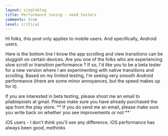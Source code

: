 ```yaml
---
layout: singleblog
title: Performance tuning - need testers
comments: true
level: critical
---
```

Hi folks, this post only applies to mobile users.
And specifically, Android users.

Here is the bottom line I know the app scrolling and view transitions can be sluggish on certain devices. Are you one of the folks who are experiencing slow scroll or transition performance ? If so, I'd like you to be a beta tester for a new version where I am experimenting with native transitions and scrolling. Based on my limited testing, I'm seeing very smooth Android performance (there are some minor annoyances, but the speed makes up for it).

If you are interested in beta testing, please shoot me an email to pliablepixels at gmail. Please make sure you have already purchased the app from the play store. ** If you do send me an email, please make sure you write back on whether you see improvements or not **`


iOS users - I don't think you'll see any difference. iOS performance has always been good, methinks



